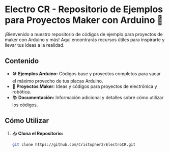 # Electro CR - Repositorio de Ejemplos para Proyectos Maker con Arduino 🚀

¡Bienvenido a nuestro repositorio de códigos de ejemplo para proyectos de maker con Arduino y más! Aquí encontrarás recursos útiles para inspirarte y llevar tus ideas a la realidad.

## Contenido

- 🛠️ **Ejemplos Arduino:** Códigos base y proyectos completos para sacar el máximo provecho de tus placas Arduino.
- 🤖 **Proyectos Maker:** Ideas y códigos para proyectos de electrónica y robótica.
- 📚 **Documentación:** Información adicional y detalles sobre cómo utilizar los códigos.

## Cómo Utilizar

1. 📥 **Clona el Repositorio:**
   ```bash
   git clone https://github.com/Cristopher2/ElectroCR.git
